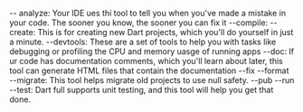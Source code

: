 -- analyze: Your IDE ues thí tool to tell you when you've made a mistake in your code. The sooner you know, the sooner you can fix it
--compile: 
--create: This is for creating new Dart projects, which you'll do yourself in just a minute.
--devtools: These are a set of tools to help you with tasks like debugging or profiling the CPU and memory uasge of running apps
--doc: If ur code has documentation comments, which you'll learn about later, this tool can generate HTML files that contain the documentation
--fix
--format
--migrate: This tool helps migrate old projects to use null safety.
--pub
--run
--test: Dart full supports unit testing, and this tool will help you get that done.